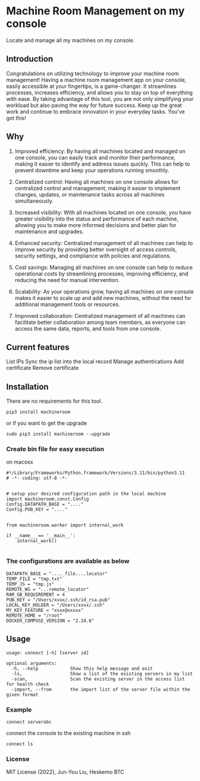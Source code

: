 # Machine Room Management on my console

Locate and manage all my machines on my console.

## Introduction

Congratulations on utilizing technology to improve your machine room management! Having a machine room management app on
your console, easily accessible at your fingertips, is a game-changer. It streamlines processes, increases efficiency,
and allows you to stay on top of everything with ease. By taking advantage of this tool, you are not only simplifying
your workload but also paving the way for future success. Keep up the great work and continue to embrace innovation in
your everyday tasks. You've got this!

## Why

1. Improved efficiency: By having all machines located and managed on one console, you can easily track and monitor
   their performance, making it easier to identify and address issues quickly. This can help to prevent downtime and
   keep your operations running smoothly.

2. Centralized control: Having all machines on one console allows for centralized control and management, making it
   easier to implement changes, updates, or maintenance tasks across all machines simultaneously.

3. Increased visibility: With all machines located on one console, you have greater visibility into the status and
   performance of each machine, allowing you to make more informed decisions and better plan for maintenance and
   upgrades.

4. Enhanced security: Centralized management of all machines can help to improve security by providing better oversight
   of access controls, security settings, and compliance with policies and regulations.

5. Cost savings: Managing all machines on one console can help to reduce operational costs by streamlining processes,
   improving efficiency, and reducing the need for manual intervention.

6. Scalability: As your operations grow, having all machines on one console makes it easier to scale up and add new
   machines, without the need for additional management tools or resources.

7. Improved collaboration: Centralized management of all machines can facilitate better collaboration among team
   members, as everyone can access the same data, reports, and tools from one console.

## Current features

List IPs
Sync the ip list into the local record
Manage authentications
Add certificate
Remove certificate

## Installation

There are no requirements for this tool.

```
pip3 install machineroom
```

or if you want to get the upgrade

```
sudo pip3 install machineroom --upgrade
```

### Create bin file for easy execution

on macosx

```
#!/Library/Frameworks/Python.framework/Versions/3.11/bin/python3.11
# -*- coding: utf-8 -*-


# setup your desired configuration path in the local machine
import machineroom.const.Config
Config.DATAPATH_BASE = "...."
Config.PUB_KEY = "...."


from machineroom.worker import internal_work

if __name__ == '__main__':
    internal_work()


```

### The configurations are available as below

```
DATAPATH_BASE = "...._file....locator"
TEMP_FILE = "tmp.txt"
TEMP_JS = "tmp.js"
REMOTE_WS = "...remote_locator"
RAM_GB_REQUIREMENT = 4
PUB_KEY = "/Users/xxxx/.ssh/id_rsa.pub"
LOCAL_KEY_HOLDER = "/Users/xxxx/.ssh"
MY_KEY_FEATURE = "xxxx@xxxxx"
REMOTE_HOME = "/root"
DOCKER_COMPOSE_VERSION = "2.24.6"
```

## Usage

```
usage: connect [-h] [server id]

optional arguments:
  -h, --help            Show this help message and exit
  -ls,                  Show a list of the existing servers in my list
  -scan,                Scan the existing server in the access list for health check
  -import, --from       the import list of the server file within the given format
```

### Example

```
connect serverabc
```

connect the console to the existing machine in ssh

```
connect ls
```

### License

MIT License (2022), Jun-You Liu, Heskemo BTC
